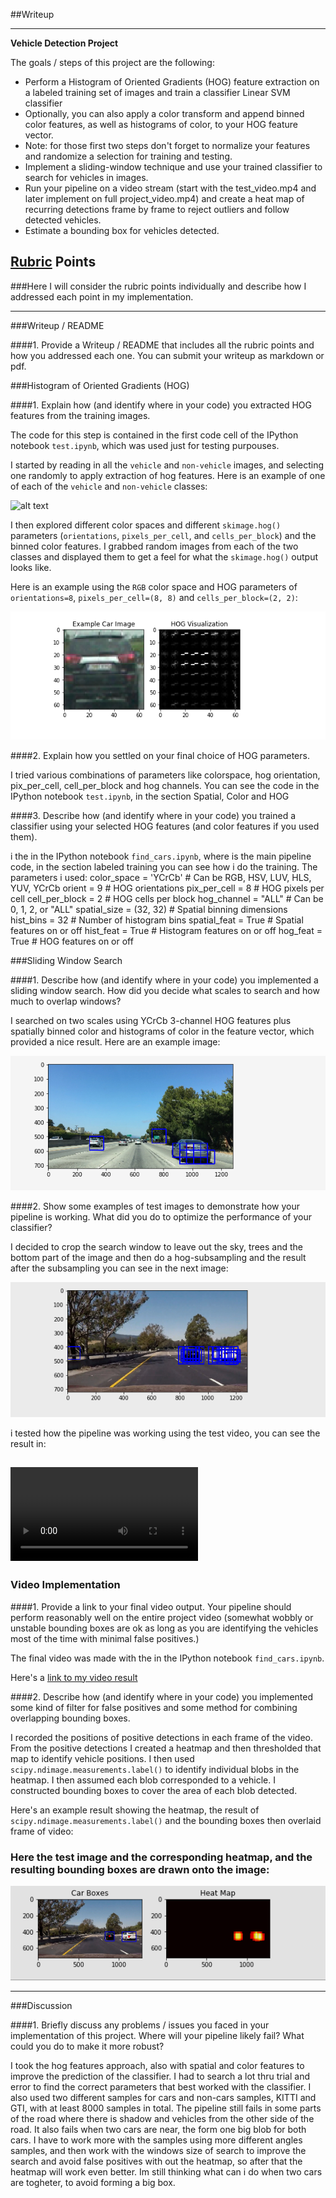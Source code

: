 ##Writeup

---

**Vehicle Detection Project**

The goals / steps of this project are the following:

* Perform a Histogram of Oriented Gradients (HOG) feature extraction on a labeled training set of images and train a classifier Linear SVM classifier
* Optionally, you can also apply a color transform and append binned color features, as well as histograms of color, to your HOG feature vector. 
* Note: for those first two steps don't forget to normalize your features and randomize a selection for training and testing.
* Implement a sliding-window technique and use your trained classifier to search for vehicles in images.
* Run your pipeline on a video stream (start with the test_video.mp4 and later implement on full project_video.mp4) and create a heat map of recurring detections frame by frame to reject outliers and follow detected vehicles.
* Estimate a bounding box for vehicles detected.

[//]: # (Image References)
[image1]: ./examples/car_not_car.png
[image2]: ./examples/hog_visualization_1.png
[image3]: ./examples/sliding_windows_1.png
[image4]: ./examples/sliding_window1.jpg
[image5]: ./examples/hog_subsampling.png
[image6]: ./examples/heatmap_1.png
[video1]: ./test_output.mp4
[video2]: ./output.mp4

## [Rubric](https://review.udacity.com/#!/rubrics/513/view) Points
###Here I will consider the rubric points individually and describe how I addressed each point in my implementation.  

---
###Writeup / README

####1. Provide a Writeup / README that includes all the rubric points and how you addressed each one.  You can submit your writeup as markdown or pdf.  

###Histogram of Oriented Gradients (HOG)

####1. Explain how (and identify where in your code) you extracted HOG features from the training images.

The code for this step is contained in the first code cell of the IPython notebook `test.ipynb`, which was used just for testing purpouses.  

I started by reading in all the `vehicle` and `non-vehicle` images, and selecting one randomly to apply extraction of hog features.  Here is an example of one of each of the `vehicle` and `non-vehicle` classes:

![alt text][image1]

I then explored different color spaces and different `skimage.hog()` parameters (`orientations`, `pixels_per_cell`, and `cells_per_block`) and the binned color features.  I grabbed random images from each of the two classes and displayed them to get a feel for what the `skimage.hog()` output looks like.

Here is an example using the `RGB` color space and HOG parameters of `orientations=8`, `pixels_per_cell=(8, 8)` and `cells_per_block=(2, 2)`:


![alt text][image2]

####2. Explain how you settled on your final choice of HOG parameters.

I tried various combinations of parameters like colorspace, hog orientation, pix_per_cell, cell_per_block and hog channels. You can see the code in the IPython notebook `test.ipynb`, in the section Spatial, Color and HOG

####3. Describe how (and identify where in your code) you trained a classifier using your selected HOG features (and color features if you used them).

i the in the IPython notebook `find_cars.ipynb`, where is the main pipeline code, in the section labeled training you can see how i do the training. 
The parameters i used:
color_space = 'YCrCb' # Can be RGB, HSV, LUV, HLS, YUV, YCrCb
orient = 9 # HOG orientations
pix_per_cell = 8 # HOG pixels per cell
cell_per_block = 2 # HOG cells per block
hog_channel = "ALL" # Can be 0, 1, 2, or "ALL"
spatial_size = (32, 32) # Spatial binning dimensions
hist_bins = 32   # Number of histogram bins
spatial_feat = True # Spatial features on or off
hist_feat = True # Histogram features on or off
hog_feat = True # HOG features on or off

###Sliding Window Search

####1. Describe how (and identify where in your code) you implemented a sliding window search.  How did you decide what scales to search and how much to overlap windows?

I searched on two scales using YCrCb 3-channel HOG features plus spatially binned color and histograms of color in the feature vector, which provided a nice result.  Here are an example image:

![alt text][image3]

####2. Show some examples of test images to demonstrate how your pipeline is working.  What did you do to optimize the performance of your classifier?

I decided to crop the search window to leave out the sky, trees and the bottom part of the image and then do a hog-subsampling and the result after the subsampling you can see in the next image:

![alt text][image5]

i tested how the pipeline was working using the test video, you can see the result in:

![test video output][video1]
---

### Video Implementation

####1. Provide a link to your final video output.  Your pipeline should perform reasonably well on the entire project video (somewhat wobbly or unstable bounding boxes are ok as long as you are identifying the vehicles most of the time with minimal false positives.)

The final video was made with the in the IPython notebook `find_cars.ipynb`.

Here's a [link to my video result](./output.mp4)



####2. Describe how (and identify where in your code) you implemented some kind of filter for false positives and some method for combining overlapping bounding boxes.

I recorded the positions of positive detections in each frame of the video.  From the positive detections I created a heatmap and then thresholded that map to identify vehicle positions.  I then used `scipy.ndimage.measurements.label()` to identify individual blobs in the heatmap.  I then assumed each blob corresponded to a vehicle.  I constructed bounding boxes to cover the area of each blob detected.  

Here's an example result showing the heatmap, the result of `scipy.ndimage.measurements.label()` and the bounding boxes then overlaid frame of video:

### Here the test image and the corresponding heatmap, and the resulting bounding boxes are drawn onto the image:

![alt text][image6]


---

###Discussion

####1. Briefly discuss any problems / issues you faced in your implementation of this project.  Where will your pipeline likely fail?  What could you do to make it more robust?

I took the hog features approach, also with spatial and color features to improve the prediction of the classifier. I had to search a lot thru trial and error to find the correct parameters that best worked with the classifier. I also used two different samples for cars and non-cars samples, KITTI and GTI, with at least 8000 samples in total. The pipeline still fails in some parts of the road where there is shadow and vehicles from the other side of the road. It also fails when two cars are near, the form one big blob for both cars. I have to work more with the samples using more different angles samples, and then work with the windows size of search to improve the search and avoid false positives with out the heatmap, so after that the heatmap will work even better. Im still thinking what can i do when two cars are togheter, to avoid forming a big box.


